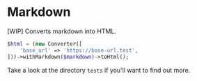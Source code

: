 # Markdown

[WIP] Converts markdown into HTML.

```php
$html = (new Converter([
    'base_url' => 'https://base-url.test',
]))->withMarkdown($markdown)->toHtml();
```

Take a look at the directory `tests` if you'll want to find out more.